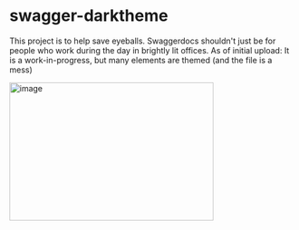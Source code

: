 # swagger-darktheme
This project is to help save eyeballs. Swaggerdocs shouldn't just be for people who work during the day in brightly lit offices.
As of initial upload: It is a work-in-progress, but many elements are themed (and the file is a mess)

<img width="360" height="244" alt="image" src="https://github.com/user-attachments/assets/ca968ac1-df17-437b-9662-b6af2c281d89" />

